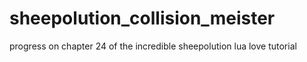 # sheepolution_collision_meister

progress on chapter 24 of the incredible sheepolution lua love tutorial
